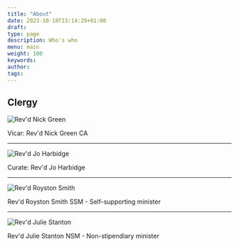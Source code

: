 ```yaml
---
title: "About"
date: 2023-10-18T13:14:29+01:00
draft: 
type: page
description: Who's who
menu: main
weight: 100
keywords:
author: 
tags: 
---
```


## Clergy


![Rev'd Nick Green](/img/revdnickgreen.jpg)

Vicar: Rev'd Nick Green CA

---

![Rev'd Jo Harbidge](/img/revdjo.jpg)

Curate: Rev'd Jo Harbidge

---

![Rev'd Royston Smith](/img/revdroystonsmith.jpg)

Rev'd Royston Smith
SSM - Self-supporting minister

---

![Rev'd Julie Stanton](/img/revdjuliestanton.jpg)

Rev'd Julie Stanton
NSM - Non-stipendiary minister

